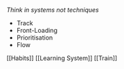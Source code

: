 *Think in systems not techniques*
- Track
- Front-Loading
- Prioritisation
- Flow


[[Habits]]
[[Learning System]]
[[Train]]